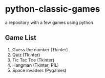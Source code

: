 # python-classic-games
 a repository with a few games using python

## Game List

1. Guess the number (Tkinter)
2. Quiz (Tkinter)
3. Tic Tac Toe (Tkinter)
4. Hangman (Tkinter, PIL)
5. Space invaders (Pygames)
